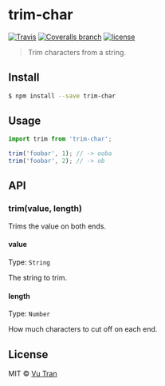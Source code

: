 # trim-char

[![Travis](https://img.shields.io/travis/vutran/trim-char/master.svg?maxAge=2592000&style=flat-square)](https://travis-ci.org/vutran/trim-char) [![Coveralls branch](https://img.shields.io/coveralls/vutran/trim-char/master.svg?maxAge=2592000&style=flat-square)](https://coveralls.io/github/vutran/trim-char) [![license](https://img.shields.io/github/license/vutran/trim-char.svg?maxAge=2592000&style=flat-square)](LICENSE)

> Trim characters from a string.

## Install

```bash
$ npm install --save trim-char
```

## Usage

```js
import trim from 'trim-char';

trim('foobar', 1); // -> ooba
trim('foobar', 2); // -> ob

```

## API

### trim(value, length)

Trims the value on both ends.

#### value

Type: `String`

The string to trim.

#### length

Type: `Number`

How much characters to cut off on each end.

## License

MIT © [Vu Tran](https://github.com/vutran/)
